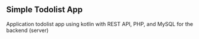 ## Simple Todolist App 

Application todolist app using kotlin with REST API, PHP, and MySQL for the backend (server) 
